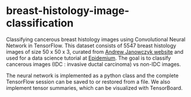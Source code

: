 # breast-histology-image-classification
Classifying cancerous breast histology images using Convolutional Neural Network in TensorFlow.
This dataset consists of 5547 breast histology images of size 50 x 50 x 3, curated from [Andrew Janowczyk website](http://www.andrewjanowczyk.com/use-case-6-invasive-ductal-carcinoma-idc-segmentation/)
and used for a data science tutorial at [Epidemium](http://www.epidemium.cc/). The goal is to classify cancerous images (IDC : invasive ductal carcinoma) vs non-IDC images.

The neural network is implemented as a python class and the complete TensorFlow session can be saved to or restored from a file.
We also implement tensor summaries, which can be visualized with TensorBoard. 
